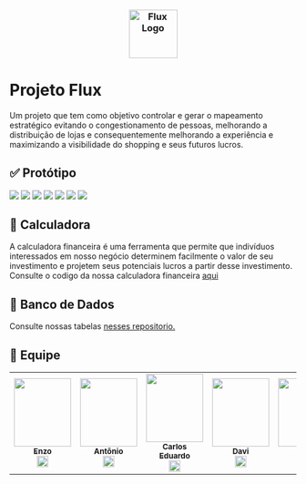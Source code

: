 <h3 align="center">
  <img src="https://i.imgur.com/vSDlZhu.png" alt="Flux Logo" height="85"/>
</h3>

# Projeto Flux
Um projeto que tem como objetivo controlar e gerar o mapeamento estratégico evitando o congestionamento de pessoas, melhorando a distribuição de lojas e consequentemente melhorando a experiência e maximizando a visibilidade do shopping e seus futuros lucros. 

## ✅ Protótipo
<img  src="https://i.imgur.com/e1G4tea.jpg" />
<img  src="https://i.imgur.com/nv6NaKD.png" />
<img  src="https://i.imgur.com/3tkYNaA.jpg" />
<img  src="https://i.imgur.com/cYzyL47.png" />
<img  src="https://i.imgur.com/uXKLu0p.png" />
<img  src="https://i.imgur.com/g3NvYaQ.jpg" />
<img  src="https://i.imgur.com/qeCH6xr.jpg" />

## 🔢 Calculadora
A calculadora financeira é uma ferramenta que permite que indivíduos interessados em nosso negócio determinem facilmente o valor de seu investimento e projetem seus potenciais lucros a partir desse investimento.<br>
Consulte o codigo da nossa calculadora financeira [aqui](https://github.com/Projeto-Flux/Projeto-1Semestre-SPTECH/tree/main/Algoritmo)

## 💾 Banco de Dados
Consulte nossas tabelas [nesses repositorio.](https://github.com/Projeto-Flux/Projeto-1Semestre-SPTECH/tree/main/Banco%20de%20Dados)

## 👤 Equipe
<table>

<td  align="center"><a  href= "https://github.com/ezpmartins" ><img src= border-radius="50%"; height="120px"; width="100px;"/><br/><sub><b> Enzo </b></sub></a><br /><a  href="https://github.com/amandaribeiro1" ><img  src="https://cdn.jsdelivr.net/gh/devicons/devicon/icons/github/github-original.svg"  width="20"/></a>
</td>
<td  align="center"><a  href="https://github.com/AntonioGoncalvesSousa" ><img src="https://i.imgur.com/8M0TW6D.png"  border-radius="50%"; height="120px"; width="100px;"/><br/><sub><b>Antônio </b></sub></a><br /><a  href="https://github.com/AntonioGoncalvesSousa" ><img  src="https://cdn.jsdelivr.net/gh/devicons/devicon/icons/github/github-original.svg"  width="20"/></a>
</td>
<td  align="center"><a  href="https://github.com/CarlozEduardo" ><img src="https://i.imgur.com/jULuYmm.png" border-radius="50%"; height="120px"; width="100px;"/><br/><sub><b>Carlos Eduardo </b></sub></a><br /><a  href="https://github.com/CarlozEduardo" ><img  src="https://cdn.jsdelivr.net/gh/devicons/devicon/icons/github/github-original.svg"  width="20"/></a>
</td>
<td  align="center"><a  href="https://github.com/davifeitosa0" ><img src="https://i.imgur.com/FPnc08k.jpg" border-radius="50%";  height="120px"; width="100px;"/><br/><sub><b>Davi </b></sub></a><br /><a  href="https://github.com/davifeitosa0" ><img  src="https://cdn.jsdelivr.net/gh/devicons/devicon/icons/github/github-original.svg"  width="20"/></a>
</td>
<td  align="center"><a  href="https://github.com/ezpmartins" ><img  src="https://i.imgur.com/7mgnart.png" border-radius="50%";  height="120px"; width="100px;"/><br/><sub><b>Enzo </b></sub></a><br /><a  href="https://github.com/ezpmartins" ><img  src="https://cdn.jsdelivr.net/gh/devicons/devicon/icons/github/github-original.svg"  width="20"/></a>
</td>
<td  align="center"><a  href="https://github.com/Felipe-Baamonde" ><img src="https://i.imgur.com/R8yUX6a.png" border-radius="50%"; height="120px"; width="100px;"/><br/><sub><b>Felipe Baamonde </b></sub></a><br /><a  href="https://github.com/Felipe-Baamonde" ><img  src="https://cdn.jsdelivr.net/gh/devicons/devicon/icons/github/github-original.svg"  width="20"/></a>
</td>


</table>

